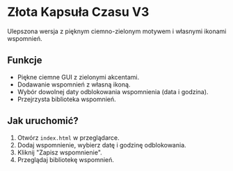 
# Złota Kapsuła Czasu V3

Ulepszona wersja z pięknym ciemno-zielonym motywem i własnymi ikonami wspomnień.

## Funkcje
- Piękne ciemne GUI z zielonymi akcentami.
- Dodawanie wspomnień z własną ikoną.
- Wybór dowolnej daty odblokowania wspomnienia (data i godzina).
- Przejrzysta biblioteka wspomnień.

## Jak uruchomić?
1. Otwórz `index.html` w przeglądarce.
2. Dodaj wspomnienie, wybierz datę i godzinę odblokowania.
3. Kliknij "Zapisz wspomnienie".
4. Przeglądaj bibliotekę wspomnień.
